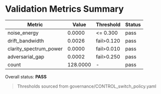 <!-- Generated by aggregator. Do not edit. -->
# Validation Metrics Summary

| Metric | Value | Threshold | Status |
| --- | --- | --- | --- |
| noise_energy | 0.0000 | <= 0.300 | pass |
| drift_bandwidth | 0.0026 | fail>0.120 | pass |
| clarity_spectrum_power | 0.0000 | fail>0.010 | pass |
| adversarial_gap | 0.0002 | fail>0.250 | pass |
| count | 128.0000 | - | pass |

Overall status: **PASS**

> Thresholds sourced from governance/CONTROL_switch_policy.yaml